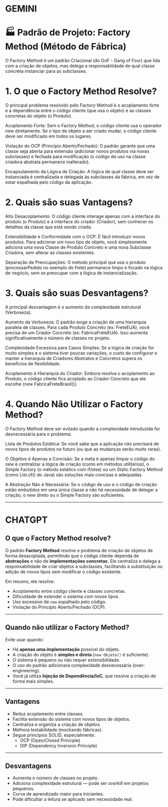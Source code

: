 # GEMINI

# 🏭 Padrão de Projeto: Factory Method (Método de Fábrica)
O Factory Method é um padrão Criacional (do GoF - Gang of Four) que lida com a criação de objetos, mas delega a responsabilidade de qual classe concreta instanciar para as subclasses.

# 1. O que o Factory Method Resolve?
O principal problema resolvido pelo Factory Method é o acoplamento forte e a dependência entre o código cliente (que usa o objeto) e as classes concretas do objeto (o Produto).

Acoplamento Forte: Sem o Factory Method, o código cliente usa o operador new diretamente. Se o tipo de objeto a ser criado mudar, o código cliente deve ser modificado em todos os lugares.

Violação do OCP (Princípio Aberto/Fechado): O padrão garante que uma classe seja aberta para extensão (adicionar novos produtos via novas subclasses) e fechada para modificação (o código de uso na classe criadora abstrata permanece inalterado).

Encapsulamento da Lógica de Criação: A lógica de qual classe deve ser instanciada é centralizada e delegada às subclasses da fábrica, em vez de estar espalhada pelo código da aplicação.

# 2. Quais são suas Vantagens?
Alto Desacoplamento: O código cliente interage apenas com a interface do produto (o Produto) e a interface do criador (Criador), sem conhecer os detalhes da classe que está sendo criada.

Extensibilidade e Conformidade com o OCP: É fácil introduzir novos produtos. Para adicionar um novo tipo de objeto, você simplesmente adiciona uma nova Classe de Produto Concreto e uma nova Subclasse Criadora, sem alterar as classes existentes.

Separação de Preocupações: O método principal que usa o produto (processarPedido no exemplo do frete) permanece limpo e focado na lógica de negócio, sem se preocupar com a lógica de instancialização.

# 3. Quais são suas Desvantagens?
A principal desvantagem é o aumento da complexidade estrutural (Verboseza).

Aumento da Verboseza: O padrão exige a criação de uma hierarquia paralela de classes. Para cada Produto Concreto (ex: FreteEUA), você precisa de um Criador Concreto (ex: FabricaFreteEUA). Isso aumenta significativamente o número de classes no projeto.

Complexidade Excessiva para Casos Simples: Se a lógica de criação for muito simples e o sistema tiver poucas variações, o custo de configurar e manter a hierarquia de Criadores Abstratos e Concretos supera os benefícios de flexibilidade.

Acoplamento à Hierarquia do Criador: Embora resolva o acoplamento ao Produto, o código cliente fica acoplado ao Criador Concreto que ele escolhe (new FabricaFreteBrasil()).

# 4. Quando Não Utilizar o Factory Method?
O Factory Method deve ser evitado quando a complexidade introduzida for desnecessária para o problema:

Lista de Produtos Estática: Se você sabe que a aplicação não precisará de novos tipos de produtos no futuro (ou que as mudanças serão muito raras).

O Objetivo é Apenas a Concisão: Se a meta é apenas limpar o código do new e centralizar a lógica de criação (como em métodos utilitários), o Simple Factory (o método estático com if/else) ou um Static Factory Method (como List.of() do Java) são soluções mais concisas e adequadas.

A Abstração Não é Necessária: Se o código de uso e o código de criação estão embutidos em uma única classe e não há necessidade de delegar a criação, o new direto ou o Simple Factory são suficientes.


---

# CHATGPT

## O que o Factory Method resolve?

O padrão **Factory Method** resolve o problema de criação de objetos de forma desacoplada, permitindo que o código cliente dependa de **abstrações** e não de **implementações concretas**.
Ele centraliza e delega a responsabilidade de criar objetos a subclasses, facilitando a substituição ou adição de novos tipos sem modificar o código existente.

Em resumo, ele resolve:
- Acoplamento entre código cliente e classes concretas.
- Dificuldade de estender o sistema com novos tipos.
- Uso excessivo de `new` espalhado pelo código.
- Violação do Princípio Aberto/Fechado (OCP).

---

## Quando **não** utilizar o Factory Method?

Evite usar quando:
- Há **apenas uma implementação** possível do objeto.
- A criação do objeto é **simples e direta** (`new Objeto()` é suficiente).
- O sistema é pequeno ou não requer extensibilidade.
- O uso do padrão adicionará complexidade desnecessária (over-engineering).
- Você já utiliza **Injeção de Dependência/IoC**, que resolve a criação de forma mais simples.

---

## Vantagens

- Reduz acoplamento entre classes.
- Facilita extensão do sistema com novos tipos de objetos.
- Centraliza e organiza a criação de objetos.
- Melhora testabilidade (mockando fábricas).
- Segue princípios SOLID, especialmente:
  - OCP (Open/Closed Principle)
  - DIP (Dependency Inversion Principle)

---

## Desvantagens

- Aumenta o número de classes no projeto.
- Adiciona complexidade estrutural — pode ser *overkill* em projetos pequenos.
- Curva de aprendizado maior para iniciantes.
- Pode dificultar a leitura se aplicado sem necessidade real.

